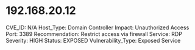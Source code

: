 # 192.168.20.12

CVE_ID: N/A
Host_Type: Domain Controller
Impact: Unauthorized Access
Port: 3389
Recommendation: Restrict access via firewall
Service: RDP
Severity: HIGH
Status: EXPOSED
Vulnerability_Type: Exposed Service